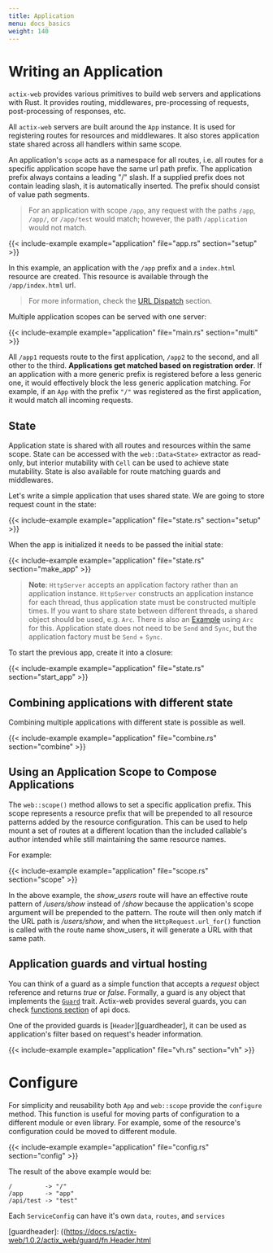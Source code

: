 ```yaml
---
title: Application
menu: docs_basics
weight: 140
---
```


# Writing an Application

`actix-web` provides various primitives to build web servers and applications with Rust.
It provides routing, middlewares, pre-processing of requests, post-processing of
responses, etc.

All `actix-web` servers are built around the `App` instance.  It is used for
registering routes for resources and middlewares.  It also stores application
state shared across all handlers within same scope.

An application's `scope` acts as a namespace for all routes, i.e. all routes for a
specific application scope have the same url path prefix. The application prefix always
contains a leading "/" slash.  If a supplied prefix does not contain leading slash,
it is automatically inserted.  The prefix should consist of value path segments.

> For an application with scope `/app`,
> any request with the paths `/app`, `/app/`, or `/app/test` would match;
> however, the path `/application` would not match.

{{< include-example example="application" file="app.rs" section="setup" >}}

In this example, an application with the `/app` prefix and a `index.html` resource
are created. This resource is available through the `/app/index.html` url.

> For more information, check the [URL Dispatch][usingappprefix] section.

Multiple application scopes can be served with one server:

{{< include-example example="application" file="main.rs" section="multi" >}}

All `/app1` requests route to the first application, `/app2` to the second, and all other to the third.
**Applications get matched based on registration order**. If an application with a more generic
prefix is registered before a less generic one, it would effectively block the less generic
application matching. For example, if an `App` with the prefix `"/"` was registered
as the first application, it would match all incoming requests.

## State

Application state is shared with all routes and resources within the same scope. State
can be accessed with the `web::Data<State>` extractor as read-only, but interior mutability with
`Cell` can be used to achieve state mutability. State is also available for route
matching guards and middlewares.

Let's write a simple application that uses shared state. We are going to store request count
in the state:

{{< include-example example="application" file="state.rs" section="setup" >}}

When the app is initialized it needs to be passed the initial state:

{{< include-example example="application" file="state.rs" section="make_app" >}}

> **Note**: `HttpServer` accepts an application factory rather than an application
> instance. `HttpServer` constructs an application instance for each thread, thus
> application state must be constructed multiple times. If you want to share state between
> different threads, a shared object should be used, e.g. `Arc`. There is also an
> [Example][stateexample] using `Arc` for this. Application state does not need to be
> `Send` and `Sync`, but the application factory must be `Send` + `Sync`.

To start the previous app, create it into a closure:

{{< include-example example="application" file="state.rs" section="start_app" >}}

## Combining applications with different state

Combining multiple applications with different state is possible as well.

{{< include-example example="application" file="combine.rs" section="combine" >}}

## Using an Application Scope to Compose Applications

The `web::scope()` method allows to set a specific application prefix.  This scope represents
a resource prefix that will be prepended to all resource patterns added by the resource
configuration. This can be used to help mount a set of routes at a different location
than the included callable's author intended while still maintaining the same resource names.

For example:

{{< include-example example="application" file="scope.rs" section="scope" >}}

In the above example, the *show_users* route will have an effective route pattern of
*/users/show* instead of */show* because the application's scope argument will be prepended
to the pattern. The route will then only match if the URL path is */users/show*,
and when the `HttpRequest.url_for()` function is called with the route name show_users,
it will generate a URL with that same path.

## Application guards and virtual hosting

You can think of a guard as a simple function that accepts a *request* object reference
and returns *true* or *false*. Formally, a guard is any object that implements the
[`Guard`][guardtrait] trait. Actix-web provides several guards, you can check
[functions section][guardfuncs] of api docs.

One of the provided guards is [`Header`][guardheader], it can be used as application's
filter based on request's header information.

{{< include-example example="application" file="vh.rs" section="vh" >}}

# Configure

For simplicity and reusability both `App` and `web::scope` provide the `configure` method.
This function is useful for moving parts of configuration to a different module or even
library. For example, some of the resource's configuration could be moved to different
module.

{{< include-example example="application" file="config.rs" section="config" >}}

The result of the above example would be:

```
/         -> "/"
/app      -> "app"
/api/test -> "test"
```

Each `ServiceConfig` can have it's own `data`, `routes`, and `services`

[usingappprefix]: /docs/url-dispatch/index.html#using-an-application-prefix-to-compose-applications
[stateexample]: https://github.com/actix/examples/blob/master/state/src/main.rs
[guardtrait]: https://docs.rs/actix-web/1.0.2/actix_web/guard/trait.Guard.html
[guardfuncs]: https://docs.rs/actix-web/1.0.2/actix_web/guard/index.html#functions
[guardheader]: ((https://docs.rs/actix-web/1.0.2/actix_web/guard/fn.Header.html
